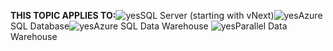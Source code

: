 <Token>**THIS TOPIC APPLIES TO:**![yes](/Image/Applies%20to/yes.png)SQL Server (starting with vNext)![yes](/Image/Applies%20to/yes.png)Azure SQL Database![yes](/Image/Applies%20to/yes.png)Azure SQL Data Warehouse ![yes](/Image/Applies%20to/yes.png)Parallel Data Warehouse
 </Token>